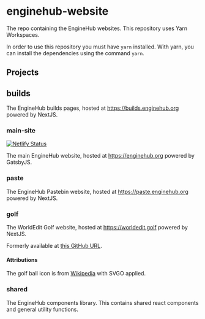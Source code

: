 # enginehub-website

The repo containing the EngineHub websites. This repository uses Yarn Workspaces.

In order to use this repository you must have `yarn` installed. With yarn, you can install the dependencies using the command `yarn`.

## Projects

## builds

The EngineHub builds pages, hosted at https://builds.enginehub.org powered by NextJS.

### main-site

[![Netlify Status](https://api.netlify.com/api/v1/badges/909d7c3c-25fe-4cf7-8d76-3131e77e018d/deploy-status)](https://app.netlify.com/sites/agitated-beaver-abb3ce/deploys)

The main EngineHub website, hosted at https://enginehub.org powered by GatsbyJS.

### paste

The EngineHub Pastebin website, hosted at https://paste.enginehub.org powered by NextJS.

### golf

The WorldEdit Golf website, hosted at https://worldedit.golf powered by NextJS.

Formerly available at [this GitHub URL](https://github.com/me4502/WorldEditGolf).

#### Attributions

The golf ball icon is from [Wikipedia](https://commons.wikimedia.org/wiki/File:Golf_ball.svg) with SVGO applied.

### shared

The EngineHub components library. This contains shared react components and general utility functions.
